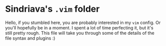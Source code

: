 # Sindriava's `.vim` folder

Hello, if you stumbled here, you are probably interested in my 
`vim` config. Or you'll hopefully be in a moment. I spent a lot
of time perfecting it, but it's still pretty rough. This file
will take you through some of the details of the file syntax
and plugins :)
